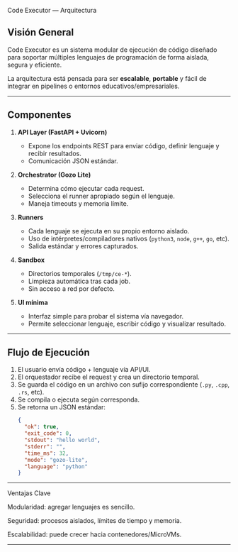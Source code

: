 Code Executor — Arquitectura

## Visión General
Code Executor es un sistema modular de ejecución de código diseñado para soportar múltiples lenguajes de programación de forma aislada, segura y eficiente.

La arquitectura está pensada para ser **escalable**, **portable** y fácil de integrar en pipelines o entornos educativos/empresariales.

---

## Componentes

1. **API Layer (FastAPI + Uvicorn)**
   - Expone los endpoints REST para enviar código, definir lenguaje y recibir resultados.
   - Comunicación JSON estándar.

2. **Orchestrator (Gozo Lite)**
   - Determina cómo ejecutar cada request.
   - Selecciona el runner apropiado según el lenguaje.
   - Maneja timeouts y memoria límite.

3. **Runners**
   - Cada lenguaje se ejecuta en su propio entorno aislado.
   - Uso de intérpretes/compiladores nativos (`python3`, `node`, `g++`, `go`, etc).
   - Salida estándar y errores capturados.

4. **Sandbox**
   - Directorios temporales (`/tmp/ce-*`).
   - Limpieza automática tras cada job.
   - Sin acceso a red por defecto.

5. **UI mínima**
   - Interfaz simple para probar el sistema vía navegador.
   - Permite seleccionar lenguaje, escribir código y visualizar resultado.

---

## Flujo de Ejecución
1. El usuario envía código + lenguaje vía API/UI.
2. El orquestador recibe el request y crea un directorio temporal.
3. Se guarda el código en un archivo con sufijo correspondiente (`.py`, `.cpp`, `.rs`, etc).
4. Se compila o ejecuta según corresponda.
5. Se retorna un JSON estándar:
   ```json
   {
     "ok": true,
     "exit_code": 0,
     "stdout": "hello world",
     "stderr": "",
     "time_ms": 32,
     "mode": "gozo-lite",
     "language": "python"
   }


---

Ventajas Clave

Modularidad: agregar lenguajes es sencillo.

Seguridad: procesos aislados, límites de tiempo y memoria.

Escalabilidad: puede crecer hacia contenedores/MicroVMs.


---
